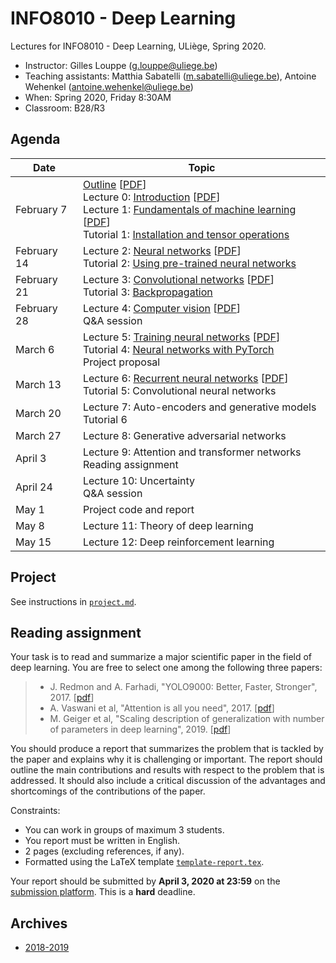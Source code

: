 # INFO8010 - Deep Learning

Lectures for INFO8010 - Deep Learning, ULiège, Spring 2020.

- Instructor: Gilles Louppe ([g.louppe@uliege.be](mailto:g.louppe@uliege.be))
- Teaching assistants: Matthia Sabatelli ([m.sabatelli@uliege.be](mailto:m.sabatelli@uliege.be)), Antoine Wehenkel ([antoine.wehenkel@uliege.be](mailto:antoine.wehenkel@uliege.be))
- When: Spring 2020, Friday 8:30AM
- Classroom: B28/R3

## Agenda

| Date | Topic |
| --- | --- |
| February 7 | [Outline](https://glouppe.github.io/info8010-deep-learning/?p=outline.md) [[PDF](https://glouppe.github.io/info8010-deep-learning/pdf/outline.pdf)]<br>Lecture 0: [Introduction](https://glouppe.github.io/info8010-deep-learning/?p=lecture0.md) [[PDF](https://glouppe.github.io/info8010-deep-learning/pdf/lec0.pdf)]<br>Lecture 1: [Fundamentals of machine learning](https://glouppe.github.io/info8010-deep-learning/?p=lecture1.md) [[PDF](https://glouppe.github.io/info8010-deep-learning/pdf/lec1.pdf)]<br>Tutorial 1: [Installation and tensor operations](https://github.com/glouppe/info8010-deep-learning/tree/master/tutorials/lecture_01) |
| February 14 | Lecture 2: [Neural networks](https://glouppe.github.io/info8010-deep-learning/?p=lecture2.md) [[PDF](https://glouppe.github.io/info8010-deep-learning/pdf/lec2.pdf)]<br>Tutorial 2: [Using pre-trained neural networks](https://github.com/glouppe/info8010-deep-learning/tree/master/tutorials/lecture_02) |
| February 21 | Lecture 3: [Convolutional networks](https://glouppe.github.io/info8010-deep-learning/?p=lecture3.md) [[PDF](https://glouppe.github.io/info8010-deep-learning/pdf/lec3.pdf)]<br>Tutorial 3: [Backpropagation](https://github.com/glouppe/info8010-deep-learning/blob/master/tutorials/lecture_03) |
| February 28 | Lecture 4: [Computer vision](https://glouppe.github.io/info8010-deep-learning/?p=lecture4.md) [[PDF](https://glouppe.github.io/info8010-deep-learning/pdf/lec4.pdf)]<br>Q&A session |
| March 6 | Lecture 5: [Training neural networks](https://glouppe.github.io/info8010-deep-learning/?p=lecture5.md) [[PDF](https://glouppe.github.io/info8010-deep-learning/pdf/lec5.pdf)]<br>Tutorial 4: [Neural networks with PyTorch](https://github.com/glouppe/info8010-deep-learning/blob/master/tutorials/lecture_04) <br>Project proposal |
| March 13 | Lecture 6: [Recurrent neural networks](https://glouppe.github.io/info8010-deep-learning/?p=lecture6.md) [[PDF](https://glouppe.github.io/info8010-deep-learning/pdf/lec6.pdf)]<br>Tutorial 5: Convolutional neural networks |
| March 20 | Lecture 7: Auto-encoders and generative models<br>Tutorial 6  |
| March 27 | Lecture 8: Generative adversarial networks |
| April 3 | Lecture 9: Attention and transformer networks<br>Reading assignment |
| April 24 | Lecture 10: Uncertainty<br>Q&A session |
| May 1 | Project code and report | 
| May 8 | Lecture 11: Theory of deep learning |
| May 15 | Lecture 12: Deep reinforcement learning |


## Project

See instructions in [`project.md`](https://github.com/glouppe/info8010-deep-learning/blob/master/project.md).

## Reading assignment

Your task is to read and summarize a major scientific paper in the field of deep learning. You are free to select one among the following three papers:

> - J. Redmon and A. Farhadi, "YOLO9000: Better, Faster, Stronger", 2017. [[pdf](https://arxiv.org/abs/1612.08242)]
> - A. Vaswani et al, "Attention is all you need", 2017. [[pdf](https://arxiv.org/abs/1706.03762)]
> - M. Geiger et al, "Scaling description of generalization with number of parameters in deep learning", 2019. [[pdf](https://arxiv.org/abs/1901.01608)]

You should produce a report that summarizes the problem that is tackled by the paper and explains why it is challenging or important. The report should outline the main contributions and results with respect to the problem that is addressed. It should also include a critical discussion of the advantages and shortcomings of the contributions of the paper.

Constraints:
- You can work in groups of maximum 3 students.
- You report must be written in English.
- 2 pages (excluding references, if any).
- Formatted using the LaTeX template [`template-report.tex`](https://glouppe.github.io/info8010-deep-learning/template-report.tex).

Your report should be submitted  by **April 3, 2020 at 23:59** on the [submission platform](https://submit.montefiore.ulg.ac.be/). This is a **hard** deadline.

## Archives

- [2018-2019](https://github.com/glouppe/info8010-deep-learning/tree/v2-info8010-2019)
